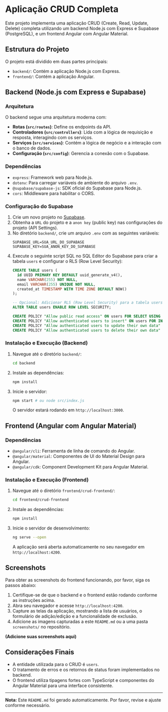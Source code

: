 # Aplicação CRUD Completa

Este projeto implementa uma aplicação CRUD (Create, Read, Update, Delete) completa utilizando um backend Node.js com Express e Supabase (PostgreSQL), e um frontend Angular com Angular Material.

## Estrutura do Projeto

O projeto está dividido em duas partes principais:

- `backend/`: Contém a aplicação Node.js com Express.
- `frontend/`: Contém a aplicação Angular.

## Backend (Node.js com Express e Supabase)

### Arquitetura

O backend segue uma arquitetura moderna com:

- **Rotas (`src/routes`)**: Define os endpoints da API.
- **Controladores (`src/controllers`)**: Lida com a lógica de requisição e resposta, interagindo com os serviços.
- **Serviços (`src/services`)**: Contém a lógica de negócio e a interação com o banco de dados.
- **Configuração (`src/config`)**: Gerencia a conexão com o Supabase.

### Dependências

- `express`: Framework web para Node.js.
- `dotenv`: Para carregar variáveis de ambiente do arquivo `.env`.
- `@supabase/supabase-js`: SDK oficial do Supabase para Node.js.
- `cors`: Middleware para habilitar o CORS.

### Configuração do Supabase

1.  Crie um novo projeto no [Supabase](https://supabase.com/).
2.  Obtenha a `URL` do projeto e a `anon key` (public key) nas configurações do projeto (API Settings).
3.  No diretório `backend/`, crie um arquivo `.env` com as seguintes variáveis:
    ```
    SUPABASE_URL=SUA_URL_DO_SUPABASE
    SUPABASE_KEY=SUA_ANON_KEY_DO_SUPABASE
    ```
4.  Execute o seguinte script SQL no SQL Editor do Supabase para criar a tabela `users` e configurar o RLS (Row Level Security):
    ```sql
    CREATE TABLE users (
      id UUID PRIMARY KEY DEFAULT uuid_generate_v4(),
      name VARCHAR(255) NOT NULL,
      email VARCHAR(255) UNIQUE NOT NULL,
      created_at TIMESTAMP WITH TIME ZONE DEFAULT NOW()
    );

    -- Opcional: Adicionar RLS (Row Level Security) para a tabela users
    ALTER TABLE users ENABLE ROW LEVEL SECURITY;

    CREATE POLICY "Allow public read access" ON users FOR SELECT USING (true);
    CREATE POLICY "Allow authenticated users to insert" ON users FOR INSERT WITH CHECK (auth.uid() IS NOT NULL);
    CREATE POLICY "Allow authenticated users to update their own data" ON users FOR UPDATE USING (auth.uid() = id);
    CREATE POLICY "Allow authenticated users to delete their own data" ON users FOR DELETE USING (auth.uid() = id);
    ```

### Instalação e Execução (Backend)

1.  Navegue até o diretório `backend/`:
    ```bash
    cd backend
    ```
2.  Instale as dependências:
    ```bash
    npm install
    ```
3.  Inicie o servidor:
    ```bash
    npm start # ou node src/index.js
    ```
    O servidor estará rodando em `http://localhost:3000`.

## Frontend (Angular com Angular Material)

### Dependências

- `@angular/cli`: Ferramenta de linha de comando do Angular.
- `@angular/material`: Componentes de UI do Material Design para Angular.
- `@angular/cdk`: Component Development Kit para Angular Material.

### Instalação e Execução (Frontend)

1.  Navegue até o diretório `frontend/crud-frontend/`:
    ```bash
    cd frontend/crud-frontend
    ```
2.  Instale as dependências:
    ```bash
    npm install
    ```
3.  Inicie o servidor de desenvolvimento:
    ```bash
    ng serve --open
    ```
    A aplicação será aberta automaticamente no seu navegador em `http://localhost:4200`.

## Screenshots

Para obter as screenshots do frontend funcionando, por favor, siga os passos abaixo:

1.  Certifique-se de que o backend e o frontend estão rodando conforme as instruções acima.
2.  Abra seu navegador e acesse `http://localhost:4200`.
3.  Capture as telas da aplicação, mostrando a lista de usuários, o formulário de adição/edição e a funcionalidade de exclusão.
4.  Adicione as imagens capturadas a este `README.md` ou a uma pasta `screenshots/` no repositório.

**(Adicione suas screenshots aqui)**

## Considerações Finais

- A entidade utilizada para o CRUD é `users`.
- O tratamento de erros e os retornos de status foram implementados no backend.
- O frontend utiliza tipagens fortes com TypeScript e componentes do Angular Material para uma interface consistente.

---

**Nota:** Este `README.md` foi gerado automaticamente. Por favor, revise e ajuste conforme necessário.
